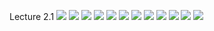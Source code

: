 Lecture 2.1
![](https://github.com/csn3rd/Ethics19Spring2020/blob/master/2.1.01%20Immanuel%20Kant.png)
![](https://github.com/csn3rd/Ethics19Spring2020/blob/master/2.1.02%20Historical%20Location%20of%20Kant.png)
![](https://github.com/csn3rd/Ethics19Spring2020/blob/master/2.1.03%20Overview%20of%20Kantian%20Ethics.png)
![](https://github.com/csn3rd/Ethics19Spring2020/blob/master/2.1.04%20Kantian%20Ethics.png)
![](https://github.com/csn3rd/Ethics19Spring2020/blob/master/2.1.05%20Locked%20Door%20Example.png)
![](https://github.com/csn3rd/Ethics19Spring2020/blob/master/2.1.06%20Gravity%20Example.png)
![](https://github.com/csn3rd/Ethics19Spring2020/blob/master/2.1.07%20Unlocked%20Door%20Example.png)
![](https://github.com/csn3rd/Ethics19Spring2020/blob/master/2.1.08%20Kantian%20Ethics%202.png)
![](https://github.com/csn3rd/Ethics19Spring2020/blob/master/2.1.09%20Kantian%20Ethics%203.png)
![](https://github.com/csn3rd/Ethics19Spring2020/blob/master/2.1.10%20Kant%20on%20Intention.png)
![](https://github.com/csn3rd/Ethics19Spring2020/blob/master/2.1.11%20Summary%20of%20Kant's%20Foundations.png)
![](https://github.com/csn3rd/Ethics19Spring2020/blob/master/2.1.12%20Ethical%20Inventory.png)
